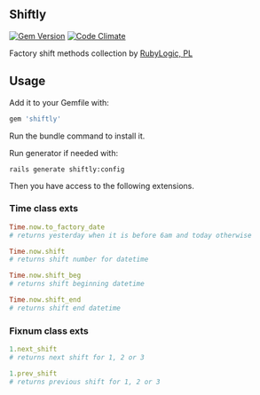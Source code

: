 ## Shiftly

[![Gem Version](https://badge.fury.io/rb/shiftly.svg)](http://badge.fury.io/rb/shiftly)
[![Code Climate](https://codeclimate.com/github/logicorg/shiftly/badges/gpa.svg)](https://codeclimate.com/github/logicorg/shiftly)

Factory shift methods collection by [RubyLogic, PL](http://rubylogic.eu)

## Usage

Add it to your Gemfile with:

```ruby
gem 'shiftly'
```

Run the bundle command to install it.

Run generator if needed with:

```console
rails generate shiftly:config
```

Then you have access to the following extensions.

### Time class exts

```ruby
Time.now.to_factory_date
# returns yesterday when it is before 6am and today otherwise
```

```ruby
Time.now.shift
# returns shift number for datetime
```

```ruby
Time.now.shift_beg
# returns shift beginning datetime
```

```ruby
Time.now.shift_end
# returns shift end datetime
```

### Fixnum class exts

```ruby
1.next_shift
# returns next shift for 1, 2 or 3
```

```ruby
1.prev_shift
# returns previous shift for 1, 2 or 3
```